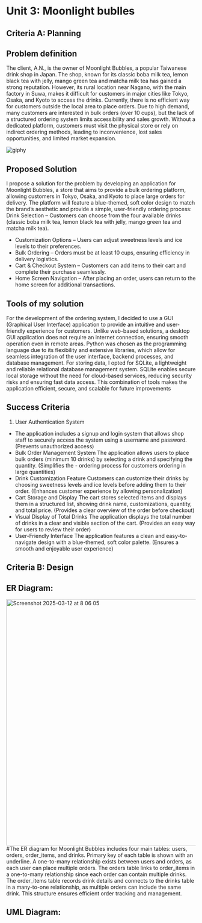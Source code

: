 # Unit 3: Moonlight bublles

## Criteria A: Planning

## Problem definition

The client, A.N., is the owner of Moonlight Bubbles, a popular Taiwanese drink shop in Japan. The shop, known for its classic boba milk tea, lemon black tea with jelly, mango green tea and matcha milk tea has gained a strong reputation. However, its rural location near Nagano, with the main factory in Suwa, makes it difficult for customers in major cities like Tokyo, Osaka, and Kyoto to access the drinks. Currently, there is no efficient way for customers outside the local area to place orders. Due to high demand, many customers are interested in bulk orders (over 10 cups), but the lack of a structured ordering system limits accessibility and sales growth. Without a dedicated platform, customers must visit the physical store or rely on indirect ordering methods, leading to inconvenience, lost sales opportunities, and limited market expansion. 

![giphy](https://github.com/user-attachments/assets/c5bbc0d3-5584-4584-ae2c-239722b97d51)


## Proposed Solution

I propose a solution for the problem by developing an application for Moonlight Bubbles, a store that aims to provide a bulk ordering platform, allowing customers in Tokyo, Osaka, and Kyoto to place large orders for delivery. The platform will feature a blue-themed, soft color design to match the brand’s aesthetic and provide a simple, user-friendly ordering process:
Drink Selection – Customers can choose from the four available drinks (classic boba milk tea, lemon black tea with jelly, mango green tea and matcha milk tea).
 - Customization Options – Users can adjust sweetness levels and ice levels to their preferences.
 - Bulk Ordering – Orders must be at least 10 cups, ensuring efficiency in delivery logistics.
 - Cart & Checkout System – Customers can add items to their cart and complete their purchase seamlessly.
 - Home Screen Navigation – After placing an order, users can return to the home screen for additional transactions.

## Tools of my solution

For the development of the ordering system, I decided to use a GUI (Graphical User Interface) application to provide an intuitive and user-friendly experience for customers. Unlike web-based solutions, a desktop GUI application does not require an internet connection, ensuring smooth operation even in remote areas. Python was chosen as the programming language due to its flexibility and extensive libraries, which allow for seamless integration of the user interface, backend processes, and database management. For storing data, I opted for SQLite, a lightweight and reliable relational database management system. SQLite enables secure local storage without the need for cloud-based services, reducing security risks and ensuring fast data access. This combination of tools makes the application efficient, secure, and scalable for future improvements

## Success Criteria

1. User Authentication System
- The application includes a signup and login system that allows shop staff to securely access the system using a username and password. 
  (Prevents unauthorized access)
- Bulk Order Management System
  The application allows users to place bulk orders (minimum 10 drinks) by selecting a drink and specifying the quantity. (Simplifies the - 
  ordering process for customers ordering in large quantities)
- Drink Customization Feature
  Customers can customize their drinks by choosing sweetness levels and ice levels before adding them to their order. (Enhances customer 
  experience by allowing personalization)
- Cart Storage and Display
  The cart stores selected items and displays them in a structured list, showing drink name, customizations, quantity, and total price. 
  (Provides a clear overview of the order before checkout)
- Visual Display of Total Drinks
  The application displays the total number of drinks in a clear and visible section of the cart. (Provides an easy way for users to review 
  their order)
- User-Friendly Interface
  The application features a clean and easy-to-navigate design with a blue-themed, soft color palette. (Ensures a smooth and enjoyable user 
  experience) 

## Criteria B: Design

## ER Diagram:
<img width="655" alt="Screenshot 2025-03-12 at 8 06 05" src="https://github.com/user-attachments/assets/040225c0-3dfb-4e8f-ad02-92c33e935575" />
#The ER diagram for Moonlight Bubbles includes four main tables: users, orders, order_items, and drinks. Primary key of each table is shown with an underline. A one-to-many relationship exists between users and orders, as each user can place multiple orders. The orders table links to order_items in a one-to-many relationship since each order can contain multiple drinks. The order_items table records drink details and connects to the drinks table in a many-to-one relationship, as multiple orders can include the same drink. This structure ensures efficient order tracking and management.

## UML Diagram:


